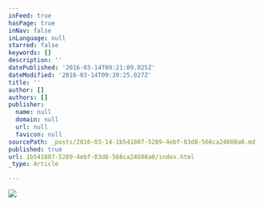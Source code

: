 ```yaml
---
inFeed: true
hasPage: true
inNav: false
inLanguage: null
starred: false
keywords: []
description: ''
datePublished: '2016-03-14T09:21:09.025Z'
dateModified: '2016-03-14T09:20:25.027Z'
title: ''
author: []
authors: []
publisher:
  name: null
  domain: null
  url: null
  favicon: null
sourcePath: _posts/2016-03-14-1b541807-5289-4ebf-83d8-566ca24608a0.md
published: true
url: 1b541807-5289-4ebf-83d8-566ca24608a0/index.html
_type: Article

---
```

![](https://the-grid-user-content.s3-us-west-2.amazonaws.com/ef9ea732-973d-4136-81b0-f9bb3690b5f3.png)